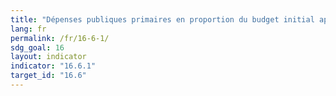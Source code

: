 ```yaml
---
title: "Dépenses publiques primaires en proportion du budget initial approuvé, par secteur (ou par code budgétaire ou autre critère similaire)"
lang: fr
permalink: /fr/16-6-1/
sdg_goal: 16
layout: indicator
indicator: "16.6.1"
target_id: "16.6"
---
```


